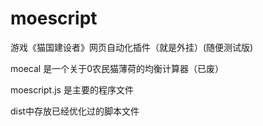 # moescript
游戏《猫国建设者》网页自动化插件（就是外挂）(随便测试版)

moecal 是一个关于0农民猫薄荷的均衡计算器（已废）

moescript.js 是主要的程序文件

dist中存放已经优化过的脚本文件
